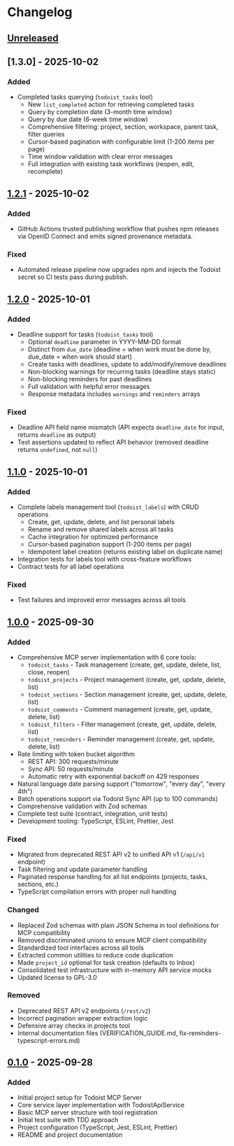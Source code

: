 # Changelog

## [Unreleased]

## [1.3.0] - 2025-10-02

### Added

- Completed tasks querying (`todoist_tasks` tool)
  - New `list_completed` action for retrieving completed tasks
  - Query by completion date (3-month time window)
  - Query by due date (6-week time window)
  - Comprehensive filtering: project, section, workspace, parent task, filter queries
  - Cursor-based pagination with configurable limit (1-200 items per page)
  - Time window validation with clear error messages
  - Full integration with existing task workflows (reopen, edit, recomplete)

## [1.2.1] - 2025-10-02

### Added

- GitHub Actions trusted publishing workflow that pushes npm releases via OpenID Connect and emits signed provenance metadata.

### Fixed

- Automated release pipeline now upgrades npm and injects the Todoist secret so CI tests pass during publish.

## [1.2.0] - 2025-10-01

### Added

- Deadline support for tasks (`todoist_tasks` tool)
  - Optional `deadline` parameter in YYYY-MM-DD format
  - Distinct from `due_date` (deadline = when work must be done by, due_date = when work should start)
  - Create tasks with deadlines, update to add/modify/remove deadlines
  - Non-blocking warnings for recurring tasks (deadline stays static)
  - Non-blocking reminders for past deadlines
  - Full validation with helpful error messages
  - Response metadata includes `warnings` and `reminders` arrays

### Fixed

- Deadline API field name mismatch (API expects `deadline_date` for input, returns `deadline` as output)
- Test assertions updated to reflect API behavior (removed deadline returns `undefined`, not `null`)

## [1.1.0] - 2025-10-01

### Added

- Complete labels management tool (`todoist_labels`) with CRUD operations
  - Create, get, update, delete, and list personal labels
  - Rename and remove shared labels across all tasks
  - Cache integration for optimized performance
  - Cursor-based pagination support (1-200 items per page)
  - Idempotent label creation (returns existing label on duplicate name)
- Integration tests for labels tool with cross-feature workflows
- Contract tests for all label operations

### Fixed

- Test failures and improved error messages across all tools

## [1.0.0] - 2025-09-30

### Added

- Comprehensive MCP server implementation with 6 core tools:
  - `todoist_tasks` - Task management (create, get, update, delete, list, close, reopen)
  - `todoist_projects` - Project management (create, get, update, delete, list)
  - `todoist_sections` - Section management (create, get, update, delete, list)
  - `todoist_comments` - Comment management (create, get, update, delete, list)
  - `todoist_filters` - Filter management (create, get, update, delete, list)
  - `todoist_reminders` - Reminder management (create, get, update, delete, list)
- Rate limiting with token bucket algorithm
  - REST API: 300 requests/minute
  - Sync API: 50 requests/minute
  - Automatic retry with exponential backoff on 429 responses
- Natural language date parsing support ("tomorrow", "every day", "every 4th")
- Batch operations support via Todoist Sync API (up to 100 commands)
- Comprehensive validation with Zod schemas
- Complete test suite (contract, integration, unit tests)
- Development tooling: TypeScript, ESLint, Prettier, Jest

### Fixed

- Migrated from deprecated REST API v2 to unified API v1 (`/api/v1` endpoint)
- Task filtering and update parameter handling
- Paginated response handling for all list endpoints (projects, tasks, sections, etc.)
- TypeScript compilation errors with proper null handling

### Changed

- Replaced Zod schemas with plain JSON Schema in tool definitions for MCP compatibility
- Removed discriminated unions to ensure MCP client compatibility
- Standardized tool interfaces across all tools
- Extracted common utilities to reduce code duplication
- Made `project_id` optional for task creation (defaults to Inbox)
- Consolidated test infrastructure with in-memory API service mocks
- Updated license to GPL-3.0

### Removed

- Deprecated REST API v2 endpoints (`/rest/v2`)
- Incorrect pagination wrapper extraction logic
- Defensive array checks in projects tool
- Internal documentation files (VERIFICATION_GUIDE.md, fix-reminders-typescript-errors.md)

## [0.1.0] - 2025-09-28

### Added

- Initial project setup for Todoist MCP Server
- Core service layer implementation with TodoistApiService
- Basic MCP server structure with tool registration
- Initial test suite with TDD approach
- Project configuration (TypeScript, Jest, ESLint, Prettier)
- README and project documentation

[Unreleased]: https://github.com/shayonpal/mcp-todoist/compare/v1.2.1...HEAD
[1.2.1]: https://github.com/shayonpal/mcp-todoist/compare/v1.2.0...v1.2.1
[1.2.0]: https://github.com/shayonpal/mcp-todoist/compare/v1.1.0...v1.2.0
[1.1.0]: https://github.com/shayonpal/mcp-todoist/compare/v1.0.0...v1.1.0
[1.0.0]: https://github.com/shayonpal/mcp-todoist/compare/v0.1.0...v1.0.0
[0.1.0]: https://github.com/shayonpal/mcp-todoist/releases/tag/v0.1.0
